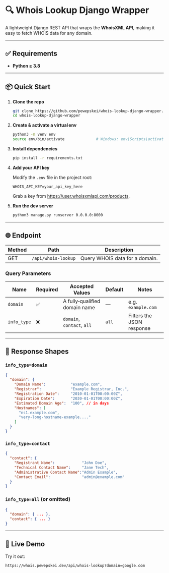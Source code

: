 # 🔍 Whois Lookup Django Wrapper

A lightweight Django REST API that wraps the **WhoisXML API**, making it easy to fetch WHOIS data for any domain.

---

## ✅ Requirements

- **Python ≥ 3.8**

---

## 📦 Quick Start

1. **Clone the repo**

   ```bash
   git clone https://github.com/pewepskei/whois‑lookup‑django‑wrapper.git
   cd whois‑lookup‑django‑wrapper
   ```

2. **Create & activate a virtual env**

   ```bash
   python3 -m venv env
   source env/bin/activate              # Windows: env\Scripts\activate
   ```

3. **Install dependencies**

   ```bash
   pip install -r requirements.txt
   ```

4. **Add your API key**

   Modify the `.env` file in the project root:

   ```
   WHOIS_API_KEY=your_api_key_here
   ```

   Grab a key from <https://user.whoisxmlapi.com/products>.

5. **Run the dev server**

   ```bash
   python3 manage.py runserver 0.0.0.0:8000
   ```

---

## 🌐 Endpoint

| Method | Path                    | Description                    |
|--------|-------------------------|--------------------------------|
| GET    | `/api/whois-lookup`    | Query WHOIS data for a domain. |

### Query Parameters

| Name        | Required | Accepted Values                | Default | Notes                                    |
|-------------|----------|--------------------------------|---------|------------------------------------------|
| `domain`    | ✅       | A fully‑qualified domain name  | —       | e.g. `example.com`                       |
| `info_type` | ❌       | `domain`, `contact`, `all`     | `all`   | Filters the JSON response                |

---

## 🔧 Response Shapes

### `info_type=domain`

```json
{
  "domain": {
    "Domain Name":           "example.com",
    "Registrar":             "Example Registrar, Inc.",
    "Registration Date":     "2010-01-01T00:00:00Z",
    "Expiration Date":       "2030-01-01T00:00:00Z",
    "Estimated Domain Age":  "100", // in days
    "Hostnames": [
      "ns1.example.com",
      "very‑long‑hostname‑example...."
    ]
  }
}
```

### `info_type=contact`

```json
{
  "contact": {
    "Registrant Name":            "John Doe",
    "Technical Contact Name":     "Jane Tech",
    "Administrative Contact Name":"Admin Example",
    "Contact Email":              "admin@example.com"
  }
}
```

### `info_type=all` (or omitted)

```json
{
  "domain": { ... },
  "contact": { ... }
}
```

---

## 🚀 Live Demo

Try it out:

```
https://whois.pewepskei.dev/api/whois-lookup?domain=google.com
```
